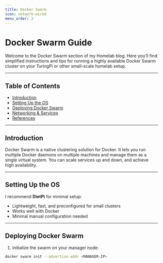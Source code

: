 ```yaml
---
title: Docker Swarm
icon: network-wired
menu_order: 2
---
```


# Docker Swarm Guide

Welcome to the Docker Swarm section of my Homelab blog. Here you’ll find simplified instructions and tips for running a highly available Docker Swarm cluster on your TuringPi or other small-scale homelab setup.

---

## Table of Contents

- [Introduction](#introduction)
- [Setting Up the OS](#setting-up-the-os)
- [Deploying Docker Swarm](#deploying-docker-swarm)
- [Networking & Services](#networking--services)
- [References](#references)

---

## Introduction

Docker Swarm is a native clustering solution for Docker. It lets you run multiple Docker daemons on multiple machines and manage them as a single virtual system. You can scale services up and down, and achieve high availability.

---

## Setting Up the OS

I recommend **DietPi** for minimal setup:

- Lightweight, fast, and preconfigured for small clusters
- Works well with Docker
- Minimal manual configuration needed

---

## Deploying Docker Swarm

1. Initialize the swarm on your manager node:

```bash
docker swarm init --advertise-addr <MANAGER-IP>
